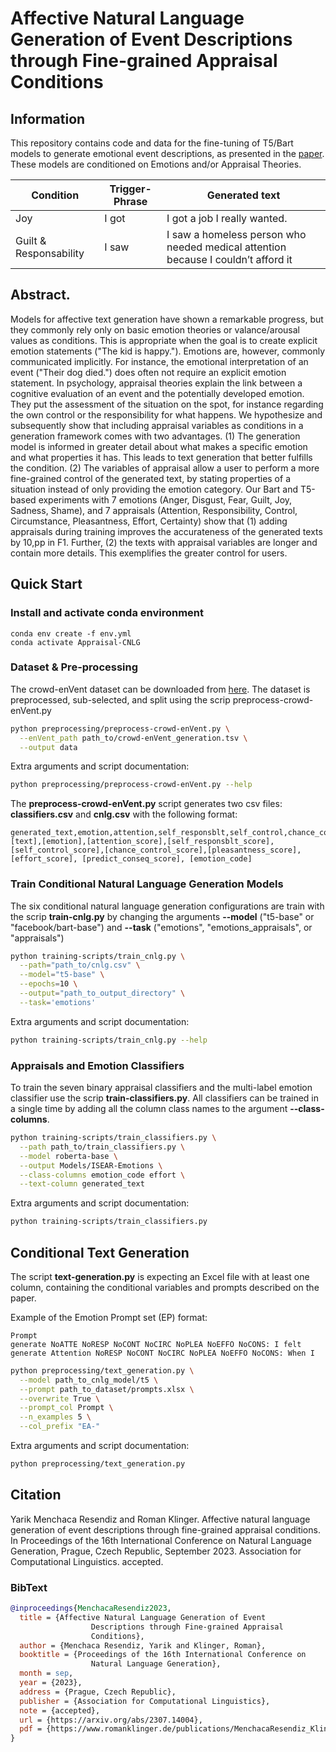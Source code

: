 
# Affective Natural Language Generation of Event Descriptions through Fine-grained Appraisal Conditions

## Information
This repository contains code and data for the fine-tuning of T5/Bart models to generate emotional event descriptions,
as presented in the [paper](https://arxiv.org/abs/2307.14004). These models are conditioned on Emotions and/or Appraisal Theories.

| Condition              | Trigger-Phrase |  Generated text |
|------------------------|----------------|--------------------|
| Joy                    | I got          | I got a job I really wanted.|
| Guilt & Responsability | I saw          | I saw a homeless person who needed medical attention because I couldn’t afford it |


## Abstract.
Models for affective text generation have shown a remarkable
  progress, but they commonly rely only on basic emotion theories or
  valance/arousal values as conditions. This is appropriate when the
  goal is to create explicit emotion statements ("The kid is
  happy."). Emotions are, however, commonly communicated
  implicitly. For instance, the emotional interpretation of an event
  ("Their dog died.") does often not require an explicit emotion
  statement. In psychology, appraisal theories explain the link
  between a cognitive evaluation of an event and the potentially
  developed emotion. They put the assessment of the situation on the
  spot, for instance regarding the own control or the responsibility
  for what happens. We hypothesize and subsequently show that
  including appraisal variables as conditions in a generation
  framework comes with two advantages. (1) The generation model is
  informed in greater detail about what makes a specific emotion and
  what properties it has. This leads to text
  generation that better fulfills the condition. (2) The variables of
  appraisal allow a user to perform a more fine-grained control of the
  generated text, by stating properties of a situation instead of only
  providing the emotion category.  Our Bart and T5-based experiments
  with 7 emotions (Anger, Disgust, Fear, Guilt, Joy, Sadness, Shame),
  and 7 appraisals (Attention, Responsibility, Control, Circumstance,
  Pleasantness, Effort, Certainty) show that (1) adding appraisals
  during training improves the accurateness of the generated texts by
  10\,pp in F1. Further, (2) the texts with appraisal
  variables are longer and contain more details. This exemplifies the greater
  control for users.


## Quick Start

### Install and activate conda environment  

```shell
conda env create -f env.yml
conda activate Appraisal-CNLG
```

### Dataset & Pre-processing

The crowd-enVent dataset can be downloaded from 
[here](https://www.ims.uni-stuttgart.de/data/appraisalemotion). The dataset 
is preprocessed, sub-selected, and split using the scrip preprocess-crowd-enVent.py

```bash
python preprocessing/preprocess-crowd-enVent.py \
  --enVent_path path_to/crowd-enVent_generation.tsv \
  --output data
```

Extra arguments and script documentation:
```bash
python preprocessing/preprocess-crowd-enVent.py --help
```

The **preprocess-crowd-enVent.py** script generates two csv files: **classifiers.csv** 
and **cnlg.csv** with the following format:

```csv
generated_text,emotion,attention,self_responsblt,self_control,chance_control,pleasantness,effort,predict_conseq,emotion_code
[text],[emotion],[attention_score],[self_responsblt_score],[self_control_score],[chance_control_score],[pleasantness_score],[effort_score], [predict_conseq_score], [emotion_code]
```

### Train Conditional Natural Language Generation Models

The six conditional natural language generation configurations are train with
the scrip **train-cnlg.py** by changing the arguments **--model** ("t5-base" or 
"facebook/bart-base") and **--task** ("emotions", "emotions_appraisals", or 
"appraisals")

```bash
python training-scripts/train_cnlg.py \
  --path="path_to/cnlg.csv" \
  --model="t5-base" \
  --epochs=10 \
  --output="path_to_output_directory" \
  --task='emotions'
```

Extra arguments and script documentation:
```bash
python training-scripts/train_cnlg.py --help
```

### Appraisals and Emotion Classifiers

To train the seven binary appraisal classifiers and the multi-label emotion
classifier use the scrip **train-classifiers.py**. All classifiers can be 
trained in a single time by adding all the column class names to the argument
**--class-columns**.

```bash
python training-scripts/train_classifiers.py \
  --path path_to/train_classifiers.py \
  --model roberta-base \
  --output Models/ISEAR-Emotions \
  --class-columns emotion_code effort \
  --text-column generated_text
```

Extra arguments and script documentation:
```bash
python training-scripts/train_classifiers.py
```

## Conditional Text Generation

The script **text-generation.py** is expecting an Excel file with at least one
column, containing the conditional variables and prompts described on the paper.

Example of the Emotion Prompt set (EP) format:

```Excel
Prompt
generate NoATTE NoRESP NoCONT NoCIRC NoPLEA NoEFFO NoCONS: I felt
generate Attention NoRESP NoCONT NoCIRC NoPLEA NoEFFO NoCONS: When I
```

```bash
python preprocessing/text_generation.py \
  --model path_to_cnlg_model/t5 \
  --prompt path_to_dataset/prompts.xlsx \
  --overwrite True \
  --prompt_col Prompt \
  --n_examples 5 \
  --col_prefix "EA-"
```

Extra arguments and script documentation:
```bash
python preprocessing/text_generation.py
```

## Citation

Yarik Menchaca Resendiz and Roman Klinger. Affective natural language generation of event descriptions through
fine-grained appraisal conditions. In Proceedings of the 16th International Conference on Natural Language Generation,
Prague, Czech Republic, September 2023. Association for Computational Linguistics. accepted.

### BibText

```bibtex
@inproceedings{MenchacaResendiz2023,
  title = {Affective Natural Language Generation of Event
                  Descriptions through Fine-grained Appraisal
                  Conditions},
  author = {Menchaca Resendiz, Yarik and Klinger, Roman},
  booktitle = {Proceedings of the 16th International Conference on
                  Natural Language Generation},
  month = sep,
  year = {2023},
  address = {Prague, Czech Republic},
  publisher = {Association for Computational Linguistics},
  note = {accepted},
  url = {https://arxiv.org/abs/2307.14004},
  pdf = {https://www.romanklinger.de/publications/MenchacaResendiz_Klinger_INLG2023.pdf}
}
```